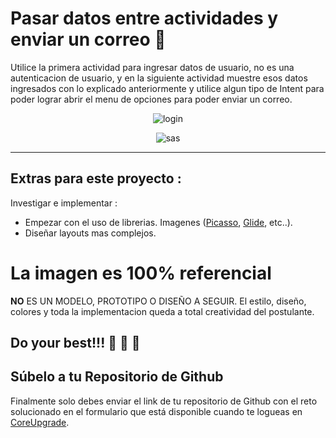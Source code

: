 # Pasar datos entre actividades y enviar un correo :e-mail:

Utilice la primera actividad para ingresar datos de usuario, no es una autenticacion de usuario, y en la siguiente actividad muestre esos datos ingresados con lo explicado anteriormente y utilice algun tipo de Intent para poder lograr abrir el menu de opciones para poder enviar un correo.

<div align="center">

![login](https://storage.googleapis.com/material-design/publish/material_v_12/assets/0B7WCemMG6e0VdzA3Q1Bsb1JjTzA/patterns-errors.png)

![sas](https://1.bp.blogspot.com/-GNzCICold04/Vz7L4RuQrHI/AAAAAAAADLw/h8WLhmA3NMIveTir9UIdpWLYJChY1clIwCKgB/s1600/android-shearing-intent.png)

</div>

---

## Extras para este proyecto :
Investigar e implementar : 
- Empezar con el uso de librerias. Imagenes ([Picasso](https://github.com/square/picasso), [Glide](https://github.com/bumptech/glide), etc..).
- Diseñar layouts mas complejos.

# La imagen es 100% referencial

**NO** ES UN MODELO, PROTOTIPO O DISEÑO A SEGUIR. El estilo, diseño, colores y toda la implementacion queda a total creatividad del postulante. 
## Do your best!!! :punch: :muscle: :iphone:

## Súbelo a tu Repositorio de Github

Finalmente solo debes enviar el link de tu repositorio de Github con el reto solucionado en el formulario que está disponible cuando te logueas en [CoreUpgrade](https://www.hackspace.la).

